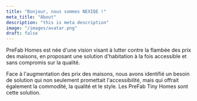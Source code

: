 ```yaml
---
title: "Bonjour, nous sommes NEXIQE !"
meta_title: "About"
description: "this is meta description"
image: "/images/avatar.png"
draft: false
---
```


PreFab Homes est née d'une vision visant à lutter contre la flambée des prix des maisons, en proposant une solution d'habitation à la fois accessible et sans compromis sur la qualité.

Face à l'augmentation des prix des maisons, nous avons identifié un besoin de solution qui non seulement promettait l'accessibilité, mais qui offrait également la commodité, la qualité et le style. Les PreFab Tiny Homes sont cette solution.
